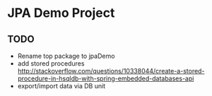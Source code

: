 # JPA Demo Project

## TODO
- Rename top package to jpaDemo
- add stored procedures http://stackoverflow.com/questions/10338044/create-a-stored-procedure-in-hsqldb-with-spring-embedded-databases-api
- export/import data via DB unit